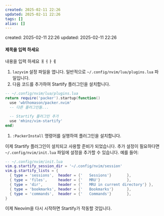 ```yaml
---
created: 2025-02-11 22:26
updated: 2025-02-11 22:26
tags: []
alias: []
---
```


created: 2025-02-11 22:26
updated: 2025-02-11 22:26

#### 제목을 입력 하세요

내용을 입력 하세요
ㅐㅓㅏㅔ

1. `lazyvim` 설정 파일을 엽니다. 일반적으로 `~/.config/nvim/lua/plugins.lua` 파일입니다.
2. 다음 코드를 추가하여 Startify 플러그인을 설치합니다.

```lua
-- ~/.config/nvim/lua/plugins.lua
return require('packer').startup(function()
  use 'wbthomason/packer.nvim'
  -- 다른 플러그인들...

  -- Startify 플러그인 추가
  use 'mhinz/vim-startify'
end)
```

1. `:PackerInstall` 명령어를 실행하여 플러그인을 설치합니다.

이제 Startify 플러그인이 설치되고 사용할 준비가 되었습니다. 추가 설정이 필요하다면 `~/.config/nvim/init.lua` 파일에 설정을 추가할 수 있습니다. 예를 들어:

```lua
-- ~/.config/nvim/init.lua
vim.g.startify_session_dir = '~/.config/nvim/session'
vim.g.startify_lists = {
  { type = 'sessions',  header = {'   Sessions'}       },
  { type = 'files',     header = {'   MRU'}            },
  { type = 'dir',       header = {'   MRU in current directory'} },
  { type = 'bookmarks', header = {'   Bookmarks'}      },
  { type = 'commands',  header = {'   Commands'}       },
}
```

이제 Neovim을 다시 시작하면 Startify가 작동할 것입니다.
